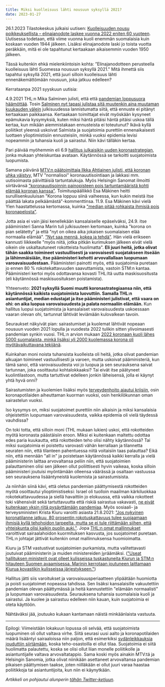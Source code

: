 ```yaml
---
title: Miksi kuolleisuus lähti nousuun syksyllä 2021?
date: 2023-01-27
---
```


26.1.2023 Tilastokeskus julkaisi uutisen: [Kuolleisuuden nousu poikkeuksellista – elinajanodote laskee vuonna 2022 eniten 60 vuoteen](https://tilastokeskus.fi/uutinen/kuolleisuuden-nousu-poikkeuksellista-elinajanodote-laskee-vuonna-2022-eniten-60-vuoteen). Uutisessa todetaan, että viime vuonna kuoli enemmän suomalaisia kuin koskaan vuoden 1944 jälkeen. Lisäksi elinajanodote laski jo toista vuotta peräkkäin, mitä ei ole tapahtunut kertaakaan aikaisemmin vuoden 1950 jälkeen.

Tässä kuitenkin ehkä mielenkiintoisin kohta: ”Elinajanodotteen perusteella kuolleisuus lähti Suomessa nousuun syksyllä 2021." Mitä ihmettä siis tapahtui syksyllä 2021, että juuri silloin kuolleisuus lähti ennenäkemättömään nousuun, joka jatkuu edelleen?

Kerrataanpa 2021 syyskuun uutisia:

4.9.2021 THL:n Mika Salminen julisti, että että [pandemian loppusuora häämöttää](https://yle.fi/a/3-12085688).
Tosin [Salminen nyt tapasi julistaa sitä muutenkin aina muutaman kuukauden välein](/articles/thl_ennusteet.html) julkisuudessa lannistumatta siitä, että ennuste ei pitänyt kertaakaan paikkaansa. Kertaakaan toimittajat eivät myöskään kysyneet epämukavia kysymyksiä, kuten miksi häntä pitäisi häntä pitäisi uskoa tällä kertaa, kun mikään aiemmistakaan ennusteista ei toteutunut? Ikävä kyllä poliitikot yleensä uskoivat Salmista ja suojatoimia purettiin ennenaikaisesti luottaen ylioptimistisiin ennusteisiin, minkä vuoksi epidemia levisi nopeammin ja tuhansia kuoli ja sairastui. Niin kävi tälläkin kertaa.

Pari päivää myöhemmin eli 6.9 [hallitus julkaisikin uuden koronastrategian](https://yle.fi/a/3-12087198), jonka mukaan yhteiskuntaa avataan. Käytännössä se tarkoitti suojatoimista luopumista.

Samana päivänä [MTV:n päätoimittaja Ilkka Ahtiainen julisti, että koronan uhka väistyy](https://www.mtvuutiset.fi/artikkeli/paatoimittajalta-koronan-uhka-vaistyy-rokotusten-myota-myos-uutisoinnissa-mtv-uutiset-palaa-normaaliin/8228872#gs.b092ov
), MTV "normalisoi" koronauutisointiaan ja lakkasi mm. uutisoimasta päivittäisiä tartuntalukuja. Myös Helsingin Sanomat ilmoitti siirtävänsä ["koronauutisoinnin painopisteen pois tartuntamääristä kohti elämää koronan kanssa"](https://www.hs.fi/kotimaa/art-2000008243137.html). 
Toimituspäällikkö Esa Mäkinen heitti surullisenkuuluisan  "Korona loppuu siinä vaiheessa, kun kukin meistä itse päättää lakata pelkäämästä"-kommenttinsa. 11.9. Esa Mäkinen kävi vielä Ylen haastattelussa kertomassa, kuinka ["median pitää rohkaista ihmisiä pois koronapelosta"](https://yle.fi/a/3-12094285).

Jotta asia ei vain jäisi kenellekään kansalaiselle epäselväksi, 24.9. itse pääministeri Sanna Marin tuli julkisuuteen kertomaan, kuinka "korona on pian selätetty" ja että "nyt on oikea aika jokaisen suomalaisen elää normaalia elämää". ["Nyt saa mennä, kokea ja tehdä"](https://www.is.fi/politiikka/art-2000008285520.html). Hän vielä erikseen kannusti liikkeelle "myös niitä, jotka pitkän kurimuksen jälkeen eivät vielä oikein ole uskaltautuneet rokotteista huolimatta". **Eli juuri heitä, jotka olivat tähän saakka toimineet vastuullisesti ja varovaisesti suojatakseen itseään ja lähimmäisiään, itse pääministeri kehotti arvovallallaan luopumaan varoavaisuudestaan.** Pääministeri painotti myös, että suojatoimia puretaan jo ennen 80 % rokotekattavuuden saavuttamista, vastoin STM:n kantaa. Pääministeri kertoi myös odottavansa kovasti THL:ltä uutta maskisuositusta (eli käytännössä maskisuosituksen poistamista).
 
Yhteenveto: **2021 syksyllä Suomi muutti koronastrategiaansa niin, että käytännössä kaikista suojatoimista luovuttiin. Samalla THL:n asiantuntijat, median edustajat ja itse pääministeri julistivat, että vaara on ohi: on aika luopua varovaisuudesta ja palata normaaliin elämään.** Kun hallitus luopui suojatoimista ja kansalaiset varovaisuudesta uskoessaan vaaran olevan ohi, tartunnat lähtivät leviämään kulovalkean tavoin.

Seuraukset näkyivät pian: sairastumiset ja kuolemat lähtivät nopeaan nousuun vuoden 2021 lopulla ja vuodesta 2022 tulikin sitten ylivoimasesti pandemian synkin vuosi. THL:n arvion mukaan [2022 koronaan kuoli lähes 5000 suomalaista, minkä lisäksi yli 2000 kuolemassa korona oli myötävaikuttavana tekijänä](https://www.is.fi/kotimaa/art-2000009330947.html).

Kuinkahan moni noista tuhansista kuolleista oli heitä, jotka olivat pandemian alkuajan toimineet vastuullisesti ja varoen, mutta uskoivat pääministeriä, kun tämä sanoi, että varovaisuudesta voi jo luopua ja sen seurauksena saivat tartunnan, joka osoittautui kohtalokkaaksi? Tai eivät itse päätyneet kuolintilastoon, mutta tartuttivat edelleen jonkin läheisensä, jolla ei käynyt yhtä hyvä onni?

Sairastumisten ja kuolemien lisäksi myös [terveydenhoito ajautui kriisiin](/articles/sairaalakuormitus.html), osin koronapotilaiden
aiheuttaman kuorman vuoksi, osin henkilökunnan oman sairastelun vuoksi.

Iso kysymys on, miksi suojatoimet purettiin niin aikaisin ja miksi kansalaisia ohjeistettiin luopumaan varovaisuudesta, vaikka epidemia oli vielä täydessä vauhdissa?

On toki totta, että silloin moni (THL mukaan lukien) uskoi, että rokotteiden myötä koronasta päästäisiin eroon. Miksi ei kuitenkaan maltettu odottaa edes paria kuukautta, että rokotteiden teho olisi nähty käytännössä? Tai miksi suojatoimia ei poistettu varovasti vähän kerrallaan ja tilannetta seuraten niin, että tilanteen pahentuessa niitä voitaisiin taas palauttaa? Eikä niin, että mennään "all in" ja poistetaan käytännössä kaikki kerralla ja vielä pääministerin laittaa arvovaltansa peliin niin, että suojatoimien palauttaminen olisi sen jälkeen ollut poliittisesti hyvin vaikeaa, koska silloin pääministeri joutuisi myöntämään olleensa väärässä ja osaltaan vastuussa sen seurauksena lisääntyneistä kuolemista ja sairastumisista.

Ja niinhän siinä kävi, että oletus pandemian päättymisestä rokotteiden myötä osoittautui ylioptimistiseksi:
Israel oli tuolloin maailman kärkiluokkaa rokotekattavuudessa ja siellä havaittiin jo elokuussa, että vaikka rokotteet toki vähensivät sekä tartuttavuutta että riskiä sairastua vakavasti,
[ne eivät kuitenkaan yksin riitä pysäyttämään pandemiaa](https://www.newsweek.com/israel-covid-case-breakthrough-data-shows-vaccines-not-pandemic-silver-bullet-1622465).
Myös sosiaali- ja terveysministeri Krista Kiuru varoitti asiasta 21.8.2021:
["Jos nykyinen koronatilanne jatkuu, 80 prosentin rokotuskattavuus tulee suojaamaan ihmisiä kyllä tehohoidon tarpeelta, mutta se ei tule riittämään siihen, että yhteiskunta olisi kaikin puolin auki."](https://www.hs.fi/politiikka/art-2000008195325.html).
Jopa [THL:n omat mallinnukset](https://yle.fi/a/3-12155829) varoittivat sairaalahoidon kuormituksen kasvusta, jos suojatoimet puretaan. THL:n johtajat jättivät kuitenkin omat mallinnuksensa huomioimatta.

Kiuru ja STM vastustivat suojatoimien purkamista, mutta valitettavasti joutuivat pääministerin ja muiden ministereiden jyräämäksi. (["Useat hallituksen ministerit ovat olleet kulisseissa tuskastuneita Kiurun ja STM:n hitauteen Suomen avaamisessa. Marinin kerrotaan joutuneen laittamaan Kiurua kovastikin kulisseissa järjestykseen."](https://www.is.fi/kotimaa/art-2000009330947.html))

Hallitus jätti siis varoitukset ja varovaisuusperiaatteen ylipäätään huomiotta ja poisti suojatoimet nopeassa tahdissa.
Sen lisäksi kansalaisille vakuutettiin pandemian olevan päättymässä ja heitä kannustettiin "elämään normaalisti" ja luopumaan varovaisuudesta. Seurauksena tuhansia suomalaisia kuoli ja sairastui. Ja kuolee ja sairastuu edelleen niin kauan, kuin suojatoimia ei oteta käyttöön. 

Nähtäväksi jää, joutuuko kukaan kantamaan näistä minkäänlaista vastuuta.

---

Epilogi: Viimeistään lokakuun lopussa oli selvää, että suojatoimista luopuminen oli ollut valtava virhe. Siitä seurasi uusi aalto ja koronapotilaiden määrä lisääntyi sairaaloissa niin paljon, että esimerkiksi [sydänleikkauksia jouduttiin siirtämään](https://yle.fi/a/3-12155829), koska teho-osastoilla ei ollut tilaa. Suojatoimia ei siitä huolimatta palautettu, koska se olisi ollut liian monelle poliitikolle ja asiantuntijalle valtava arvovaltatappio. Sama koski myös ainakin MTV:tä ja Helsingin Sanomia, jotka olivat niinikään asettaneet arvovaltansa pandemian pikaisen päättymisen taakse, joten niilläkään ei ollut juuri varaa haastaa poliitikkoja tai asiantuntijoita, kun niin ei käynytkään.

*Artikkeli on pohjautui alunperin [tähän Twitter-ketjuun](https://twitter.com/jarnoln/status/1618938565018398720).*
